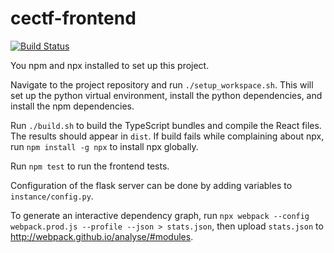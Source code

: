 # cectf-frontend

[![Build Status](https://travis-ci.com/cectf/cectf-frontend.svg?branch=master)](https://travis-ci.com/cectf/cectf-frontend)

You npm and npx installed to set up this project.

Navigate to the project repository and run `./setup_workspace.sh`. This will set up the python virtual environment, install the python dependencies, and install the npm dependencies.

Run `./build.sh` to build the TypeScript bundles and compile the React files. The results should appear in `dist`. If build fails while complaining about npx, run `npm install -g npx` to install npx globally.

Run `npm test` to run the frontend tests.

Configuration of the flask server can be done by adding variables to `instance/config.py`.

To generate an interactive dependency graph, run `npx webpack --config webpack.prod.js --profile --json > stats.json`, then upload `stats.json` to http://webpack.github.io/analyse/#modules.
